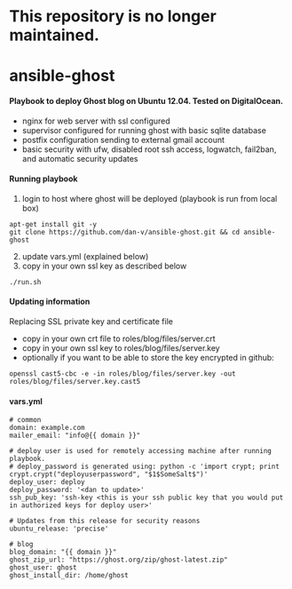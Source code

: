 # This repository is no longer maintained.

ansible-ghost
=============

#### Playbook to deploy Ghost blog on Ubuntu 12.04. Tested on DigitalOcean.
* nginx for web server with ssl configured
* supervisor configured for running ghost with basic sqlite database
* postfix configuration sending to external gmail account
* basic security with ufw, disabled root ssh access, logwatch, fail2ban, and automatic security updates



#### Running playbook

1. login to host where ghost will be deployed (playbook is run from local box)

```
apt-get install git -y
git clone https://github.com/dan-v/ansible-ghost.git && cd ansible-ghost
```

2. update vars.yml (explained below)
3. copy in your own ssl key as described below

```
./run.sh
```

#### Updating information

Replacing SSL private key and certificate file

* copy in your own crt file to roles/blog/files/server.crt
* copy in your own ssl key to roles/blog/files/server.key
* optionally if you want to be able to store the key encrypted in github: 

```
openssl cast5-cbc -e -in roles/blog/files/server.key -out roles/blog/files/server.key.cast5
```

#### vars.yml

    # common
    domain: example.com
    mailer_email: "info@{{ domain }}"

    # deploy user is used for remotely accessing machine after running playbook.
    # deploy_password is generated using: python -c 'import crypt; print crypt.crypt("deployuserpassword", "$1$SomeSalt$")'
    deploy_user: deploy
    deploy_password: '<dan to update>'
    ssh_pub_key: 'ssh-key <this is your ssh public key that you would put in authorized keys for deploy user>'

    # Updates from this release for security reasons
    ubuntu_release: 'precise'

    # blog
    blog_domain: "{{ domain }}"
    ghost_zip_url: "https://ghost.org/zip/ghost-latest.zip"
    ghost_user: ghost
    ghost_install_dir: /home/ghost


